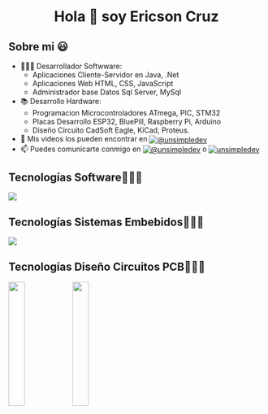 <h1 align="center">Hola 👋  soy Ericson Cruz</h1>

<h2>Sobre mi 😃</h2>

- 👨🏿‍💻 Desarrollador Softwware:
  * Aplicaciones Cliente-Servidor en Java, .Net
  * Aplicaciones Web HTML, CSS, JavaScript
  * Administrador base Datos Sql Server, MySql
- 📚 Desarrollo Hardware:
  * Programacion Microcontroladores ATmega, PIC, STM32
  * Placas Desarrollo ESP32, BluePill, Raspberry Pi, Arduino
  * Diseño Circuito CadSoft Eagle, KiCad, Proteus.
- 📢 Mis videos los pueden encontrar en <a href="https://www.youtube.com/@ericsoncruz9655" target="blank"><img align="center" src="https://img.shields.io/badge/YouTube-FF0000?style=for-the-badge&logo=youtube&logoColor=white" alt="@unsimpledev"  /></a>
- 📫 Puedes comunicarte conmigo en <a href = "mailto:ericson4634@gmail.com" target="blank"><img align="center" src="https://img.shields.io/badge/Gmail-D14836?style=for-the-badge&logo=gmail&logoColor=white" alt="@unsimpledev"  /></a> o <a href="https://www.linkedin.com/in/ericson-cruz-70b875262/" target="blank"><img align="center" src="https://img.shields.io/badge/LinkedIn-0077B5?style=for-the-badge&logo=linkedin&logoColor=white" alt="unsimpledev"/></a>

<h2 >Tecnologías Software👨🏻‍💻</h2>
<p align="left">
  <a href="https://skillicons.dev">
    <img src="https://skillicons.dev/icons?i=java,cs,js,html,css,net,cpp,mysql&perline=12" />
  </a>
</p>

<h2 >Tecnologías Sistemas Embebidos👨🏻‍💻</h2
<p align="left">
  <a href="https://skillicons.dev">
    <img src="https://skillicons.dev/icons?i=arduino,raspberrypi,matlab&perline=12" />
  </a>
</p>

<h2 >Tecnologías Diseño Circuitos PCB👨🏻‍💻</h2>
  <img src="https://www.electronics-lab.com/wp-content/uploads/2017/01/eagle-badge-2048px.jpg" alt="" width="25%" height="25%"><img src="https://embarcados.com.br/wp-content/uploads/2023/02/kicad-7-destaque.png.webp" alt="" width="25%" height="25%">
